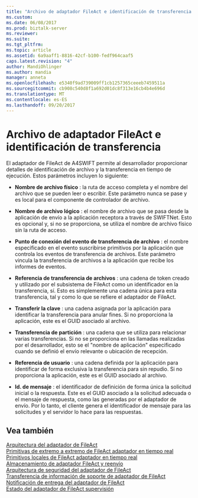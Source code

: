 ```yaml
---
title: "Archivo de adaptador FileAct e identificación de transferencia | Documentos de Microsoft"
ms.custom: 
ms.date: 06/08/2017
ms.prod: biztalk-server
ms.reviewer: 
ms.suite: 
ms.tgt_pltfrm: 
ms.topic: article
ms.assetid: 6a9aaff1-8816-42cf-b100-fedf964caaf5
caps.latest.revision: "4"
author: MandiOhlinger
ms.author: mandia
manager: anneta
ms.openlocfilehash: e5340f9ad739009ff1cb1257365ceeeb7459511a
ms.sourcegitcommit: cb908c540d8f1a692d01dc8f313e16cb4b4e696d
ms.translationtype: MT
ms.contentlocale: es-ES
ms.lasthandoff: 09/20/2017
---
```

# <a name="fileact-adapter-file-and-transfer-identification"></a>Archivo de adaptador FileAct e identificación de transferencia
El adaptador de FileAct de A4SWIFT permite al desarrollador proporcionar detalles de identificación de archivo y la transferencia en tiempo de ejecución. Estos parámetros incluyen lo siguiente:  
  
-   **Nombre de archivo físico** : la ruta de acceso completa y el nombre del archivo que se pueden leer o escribir. Este parámetro nunca se pase y es local para el componente de controlador de archivo.  
  
-   **Nombre de archivo lógico** : el nombre de archivo que se pasa desde la aplicación de envío a la aplicación receptora a través de SWIFTNet. Esto es opcional y, si no se proporciona, se utiliza el nombre de archivo físico sin la ruta de acceso.  
  
-   **Punto de conexión del evento de transferencia de archivo** : el nombre especificado en el evento suscribirse primitivos por la aplicación que controla los eventos de transferencia de archivos. Este parámetro vincula la transferencia de archivos a la aplicación que recibe los informes de eventos.  
  
-   **Referencia de transferencia de archivos** : una cadena de token creado y utilizado por el subsistema de FileAct como un identificador en la transferencia, sí. Esto es simplemente una cadena única para esta transferencia, tal y como lo que se refiere el adaptador de FileAct.  
  
-   **Transferir la clave** : una cadena asignada por la aplicación para identificar la transferencia para anular fines. Si no proporciona la aplicación, este es el GUID asociado al archivo.  
  
-   **Transferencia de partición** : una cadena que se utiliza para relacionar varias transferencias. Si no se proporciona en las llamadas realizadas por el desarrollador, esto se el "nombre de aplicación" especificado cuando se definió el envío relevante o ubicación de recepción.  
  
-   **Referencia de usuario** : una cadena definida por la aplicación para identificar de forma exclusiva la transferencia para sin repudio. Si no proporciona la aplicación, este es el GUID asociado al archivo.  
  
-   **Id. de mensaje** : el identificador de definición de forma única la solicitud inicial o la respuesta. Este es el GUID asociado a la solicitud adecuada o el mensaje de respuesta, como las generadas por el adaptador de envío. Por lo tanto, el cliente genera el identificador de mensaje para las solicitudes y el servidor lo hace para las respuestas.  
  
## <a name="see-also"></a>Vea también  
 [Arquitectura del adaptador de FileAct](../../adapters-and-accelerators/fileact-interact/fileact-adapter-architecture.md)   
 [Primitivas de extremo a extremo de FileAct adaptador en tiempo real](../../adapters-and-accelerators/fileact-interact/fileact-adapter-real-time-end-to-end-primitives.md)   
 [Primitivos locales de FileAct adaptador en tiempo real](../../adapters-and-accelerators/fileact-interact/fileact-adapter-real-time-local-primitives.md)   
 [Almacenamiento de adaptador FileAct y reenvío](../../adapters-and-accelerators/fileact-interact/fileact-adapter-store-and-forward.md)   
 [Arquitectura de seguridad del adaptador de FileAct](../../adapters-and-accelerators/fileact-interact/fileact-adapter-security-architecture.md)   
 [Transferencia de información de soporte de adaptador de FileAct](../../adapters-and-accelerators/fileact-interact/fileact-adapter-supporting-information-transfer.md)   
 [Notificación de entrega del adaptador de FileAct](../../adapters-and-accelerators/fileact-interact/fileact-adapter-delivery-notification.md)   
 [Estado del adaptador de FileAct supervisión](../../adapters-and-accelerators/fileact-interact/fileact-adapter-status-monitoring.md)